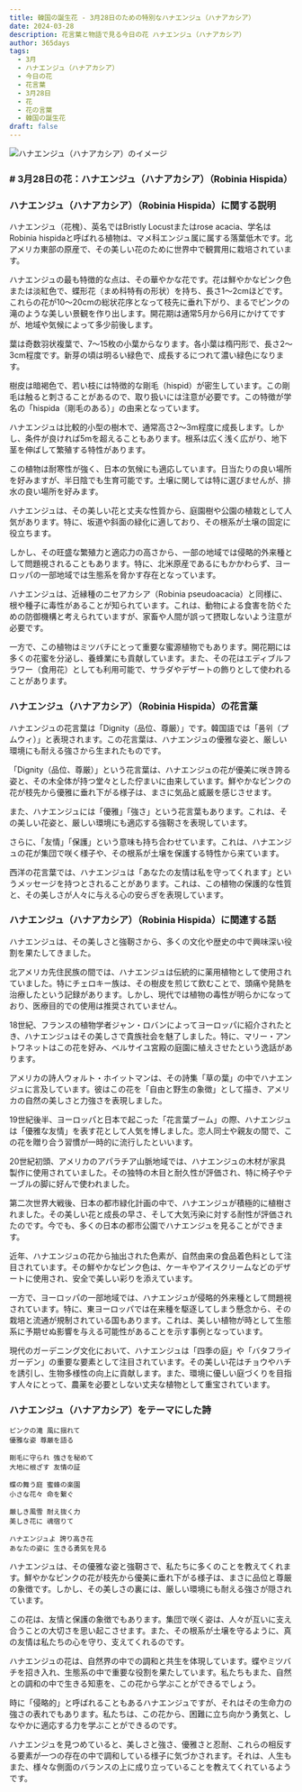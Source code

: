```yaml
---
title: 韓国の誕生花 - 3月28日のための特別なハナエンジュ（ハナアカシア）
date: 2024-03-28
description: 花言葉と物語で見る今日の花 ハナエンジュ（ハナアカシア）
author: 365days
tags:
  - 3月
  - ハナエンジュ（ハナアカシア）
  - 今日の花
  - 花言葉
  - 3月28日
  - 花
  - 花の言葉
  - 韓国の誕生花
draft: false
---
```


![ハナエンジュ（ハナアカシア）のイメージ](https://cdn.pixabay.com/photo/2014/10/04/21/03/acacia-pink-474087_1280.jpg#center#center)


### # 3月28日の花：ハナエンジュ（ハナアカシア）（Robinia Hispida）

### ハナエンジュ（ハナアカシア）（Robinia Hispida）に関する説明

ハナエンジュ（花槐）、英名ではBristly Locustまたはrose acacia、学名はRobinia hispidaと呼ばれる植物は、マメ科エンジュ属に属する落葉低木です。北アメリカ東部の原産で、その美しい花のために世界中で観賞用に栽培されています。

ハナエンジュの最も特徴的な点は、その華やかな花です。花は鮮やかなピンク色または淡紅色で、蝶形花（まめ科特有の形状）を持ち、長さ1〜2cmほどです。これらの花が10〜20cmの総状花序となって枝先に垂れ下がり、まるでピンクの滝のような美しい景観を作り出します。開花期は通常5月から6月にかけてですが、地域や気候によって多少前後します。

葉は奇数羽状複葉で、7〜15枚の小葉からなります。各小葉は楕円形で、長さ2〜3cm程度です。新芽の頃は明るい緑色で、成長するにつれて濃い緑色になります。

樹皮は暗褐色で、若い枝には特徴的な剛毛（hispid）が密生しています。この剛毛は触ると刺さることがあるので、取り扱いには注意が必要です。この特徴が学名の「hispida（剛毛のある）」の由来となっています。

ハナエンジュは比較的小型の樹木で、通常高さ2〜3m程度に成長します。しかし、条件が良ければ5mを超えることもあります。根系は広く浅く広がり、地下茎を伸ばして繁殖する特性があります。

この植物は耐寒性が強く、日本の気候にも適応しています。日当たりの良い場所を好みますが、半日陰でも生育可能です。土壌に関しては特に選びませんが、排水の良い場所を好みます。

ハナエンジュは、その美しい花と丈夫な性質から、庭園樹や公園の植栽として人気があります。特に、坂道や斜面の緑化に適しており、その根系が土壌の固定に役立ちます。

しかし、その旺盛な繁殖力と適応力の高さから、一部の地域では侵略的外来種として問題視されることもあります。特に、北米原産であるにもかかわらず、ヨーロッパの一部地域では生態系を脅かす存在となっています。

ハナエンジュは、近縁種のニセアカシア（Robinia pseudoacacia）と同様に、根や種子に毒性があることが知られています。これは、動物による食害を防ぐための防御機構と考えられていますが、家畜や人間が誤って摂取しないよう注意が必要です。

一方で、この植物はミツバチにとって重要な蜜源植物でもあります。開花期には多くの花蜜を分泌し、養蜂業にも貢献しています。また、その花はエディブルフラワー（食用花）としても利用可能で、サラダやデザートの飾りとして使われることがあります。

### ハナエンジュ（ハナアカシア）（Robinia Hispida）の花言葉

ハナエンジュの花言葉は「Dignity（品位、尊厳）」です。韓国語では「품위（プムウィ）」と表現されます。この花言葉は、ハナエンジュの優雅な姿と、厳しい環境にも耐える強さから生まれたものです。

「Dignity（品位、尊厳）」という花言葉は、ハナエンジュの花が優美に咲き誇る姿と、その木全体が持つ堂々とした佇まいに由来しています。鮮やかなピンクの花が枝先から優雅に垂れ下がる様子は、まさに気品と威厳を感じさせます。

また、ハナエンジュには「優雅」「強さ」という花言葉もあります。これは、その美しい花姿と、厳しい環境にも適応する強靭さを表現しています。

さらに、「友情」「保護」という意味も持ち合わせています。これは、ハナエンジュの花が集団で咲く様子や、その根系が土壌を保護する特性から来ています。

西洋の花言葉では、ハナエンジュは「あなたの友情は私を守ってくれます」というメッセージを持つとされることがあります。これは、この植物の保護的な性質と、その美しさが人々に与える心の安らぎを表現しています。

### ハナエンジュ（ハナアカシア）（Robinia Hispida）に関連する話

ハナエンジュは、その美しさと強靭さから、多くの文化や歴史の中で興味深い役割を果たしてきました。

北アメリカ先住民族の間では、ハナエンジュは伝統的に薬用植物として使用されていました。特にチェロキー族は、その樹皮を煎じて飲むことで、頭痛や発熱を治療したという記録があります。しかし、現代では植物の毒性が明らかになっており、医療目的での使用は推奨されていません。

18世紀、フランスの植物学者ジャン・ロバンによってヨーロッパに紹介されたとき、ハナエンジュはその美しさで貴族社会を魅了しました。特に、マリー・アントワネットはこの花を好み、ベルサイユ宮殿の庭園に植えさせたという逸話があります。

アメリカの詩人ウォルト・ホイットマンは、その詩集「草の葉」の中でハナエンジュに言及しています。彼はこの花を「自由と野生の象徴」として描き、アメリカの自然の美しさと力強さを表現しました。

19世紀後半、ヨーロッパと日本で起こった「花言葉ブーム」の際、ハナエンジュは「優雅な友情」を表す花として人気を博しました。恋人同士や親友の間で、この花を贈り合う習慣が一時的に流行したといいます。

20世紀初頭、アメリカのアパラチア山脈地域では、ハナエンジュの木材が家具製作に使用されていました。その独特の木目と耐久性が評価され、特に椅子やテーブルの脚に好んで使われました。

第二次世界大戦後、日本の都市緑化計画の中で、ハナエンジュが積極的に植樹されました。その美しい花と成長の早さ、そして大気汚染に対する耐性が評価されたのです。今でも、多くの日本の都市公園でハナエンジュを見ることができます。

近年、ハナエンジュの花から抽出された色素が、自然由来の食品着色料として注目されています。その鮮やかなピンク色は、ケーキやアイスクリームなどのデザートに使用され、安全で美しい彩りを添えています。

一方で、ヨーロッパの一部地域では、ハナエンジュが侵略的外来種として問題視されています。特に、東ヨーロッパでは在来種を駆逐してしまう懸念から、その栽培と流通が規制されている国もあります。これは、美しい植物が時として生態系に予期せぬ影響を与える可能性があることを示す事例となっています。

現代のガーデニング文化において、ハナエンジュは「四季の庭」や「バタフライガーデン」の重要な要素として注目されています。その美しい花はチョウやハチを誘引し、生物多様性の向上に貢献します。また、環境に優しい庭づくりを目指す人々にとって、農薬を必要としない丈夫な植物として重宝されています。

### ハナエンジュ（ハナアカシア）をテーマにした詩

    ピンクの滝 風に揺れて
    優雅な姿 尊厳を語る
    
    剛毛に守られ 強さを秘めて
    大地に根ざす 友情の証
    
    蝶の舞う庭 蜜蜂の楽園
    小さな花々 命を繋ぐ
    
    厳しき風雪 耐え抜く力
    美しき花に 魂宿りて
    
    ハナエンジュよ 誇り高き花
    あなたの姿に 生きる勇気を見る

ハナエンジュは、その優雅な姿と強靭さで、私たちに多くのことを教えてくれます。鮮やかなピンクの花が枝先から優美に垂れ下がる様子は、まさに品位と尊厳の象徴です。しかし、その美しさの裏には、厳しい環境にも耐える強さが隠されています。

この花は、友情と保護の象徴でもあります。集団で咲く姿は、人々が互いに支え合うことの大切さを思い起こさせます。また、その根系が土壌を守るように、真の友情は私たちの心を守り、支えてくれるのです。

ハナエンジュの花は、自然界の中での調和と共生を体現しています。蝶やミツバチを招き入れ、生態系の中で重要な役割を果たしています。私たちもまた、自然との調和の中で生きる知恵を、この花から学ぶことができるでしょう。

時に「侵略的」と呼ばれることもあるハナエンジュですが、それはその生命力の強さの表れでもあります。私たちは、この花から、困難に立ち向かう勇気と、しなやかに適応する力を学ぶことができるのです。

ハナエンジュを見つめていると、美しさと強さ、優雅さと忍耐、これらの相反する要素が一つの存在の中で調和している様子に気づかされます。それは、人生もまた、様々な側面のバランスの上に成り立っていることを教えてくれているようです。

